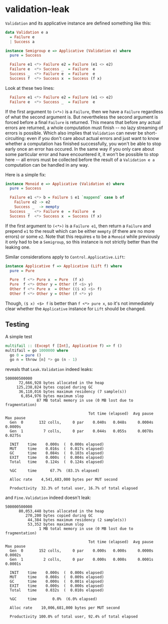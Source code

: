 # validation-leak

`Validation` and its applicative instance are defined something like this:

```haskell
data Validation e a
  = Failure e
  | Success a

instance Semigroup e => Applicative (Validation e) where
  pure = Success

  Failure e1 <*> Failure e2 = Failure (e1 <> e2)
  Failure e  <*> Success _  = Failure  e
  Success _  <*> Failure e  = Failure  e
  Success f  <*> Success x  = Success (f x)
```

Look at these two lines:

```haskell
  Failure e1 <*> Failure e2 = Failure (e1 <> e2)
  Failure e  <*> Success _  = Failure  e
```

If the first argument to `(<*>)` is a `Failure`, then we have a `Failure` regardless of what the second argument is.
But nevertheless the second argument is forced before a final `Failure` is returned. This means that before
any actual errors are returned, a whole computation must finish -- no lazy streaming of errors is possible.
Which also implies that `Validation` can never be short-circuiting: even if you don't care about actual errors
and just want to know whether a computation has finished successfully, you won't be able to stop early once an error has occured.
In the same way if you only care about some particular error and have encountered it, it won't be possible to stop here --
all errors must be collected before the result of a `Validation e a` computation can be handled in any way.

Here is a simple fix:

```haskell
instance Monoid e => Applicative (Validation e) where
  pure = Success

  Failure e1 <*> b = Failure $ e1 `mappend` case b of
    Failure e2 -> e2
    Success _  -> mempty
  Success _  <*> Failure e  = Failure  e
  Success f  <*> Success x  = Success (f x)
```

If the first argument to `(<*>)` is a `Failure e1`, then return a `Failure` and prepend `e1` to the result which can be either `mempty`
(if there are no more errors) or some `e2`. Note that this requires `e` to be a `Monoid` while previously it only had to be a `Semigroup`,
so this instance is not strictly better than the leaking one.

Similar considerations apply to `Control.Applicative.Lift`:

```haskell
instance Applicative f => Applicative (Lift f) where
  pure = Pure

  Pure  f <*> Pure x  = Pure  (f x)
  Pure  f <*> Other y = Other (f <$> y)
  Other f <*> Pure x  = Other (($ x) <$> f)
  Other f <*> Other y = Other (f <*> y)
```

Though, `($ x) <$> f` is better than `f <*> pure x`, so it's not immediately clear whether the `Applicative` instance for `Lift` should be changed.

## Testing

A simple test

```haskell
multifail :: (Except f [Int], Applicative f) => f ()
multifail = go 1000000 where
  go 0 = pure ()
  go n = throw [n] *> go (n - 1)
```

reveals that `Leak.Validation` indeed leaks:

```
500000500000
      72,666,928 bytes allocated in the heap
     125,238,824 bytes copied during GC
      36,110,016 bytes maximum residency (7 sample(s))
       6,854,976 bytes maximum slop
              87 MB total memory in use (0 MB lost due to fragmentation)

                                     Tot time (elapsed)  Avg pause  Max pause
  Gen  0       132 colls,     0 par    0.040s   0.048s     0.0004s    0.0009s
  Gen  1         7 colls,     0 par    0.044s   0.055s     0.0078s    0.0275s

  INIT    time    0.000s  (  0.000s elapsed)
  MUT     time    0.016s  (  0.017s elapsed)
  GC      time    0.084s  (  0.103s elapsed)
  EXIT    time    0.000s  (  0.004s elapsed)
  Total   time    0.124s  (  0.124s elapsed)

  %GC     time      67.7%  (83.1% elapsed)

  Alloc rate    4,541,683,000 bytes per MUT second

  Productivity  32.3% of total user, 16.7% of total elapsed
```

and `Fine.Validation` indeed doesn't leak:

```
500000500000
      80,053,448 bytes allocated in the heap
         270,200 bytes copied during GC
          44,384 bytes maximum residency (2 sample(s))
          53,352 bytes maximum slop
               1 MB total memory in use (0 MB lost due to fragmentation)

                                     Tot time (elapsed)  Avg pause  Max pause
  Gen  0       152 colls,     0 par    0.000s   0.000s     0.0000s    0.0002s
  Gen  1         2 colls,     0 par    0.000s   0.000s     0.0001s    0.0001s

  INIT    time    0.000s  (  0.000s elapsed)
  MUT     time    0.008s  (  0.009s elapsed)
  GC      time    0.000s  (  0.001s elapsed)
  EXIT    time    0.000s  (  0.000s elapsed)
  Total   time    0.032s  (  0.010s elapsed)

  %GC     time       0.0%  (6.0% elapsed)

  Alloc rate    10,006,681,000 bytes per MUT second

  Productivity 100.0% of total user, 92.4% of total elapsed
```
